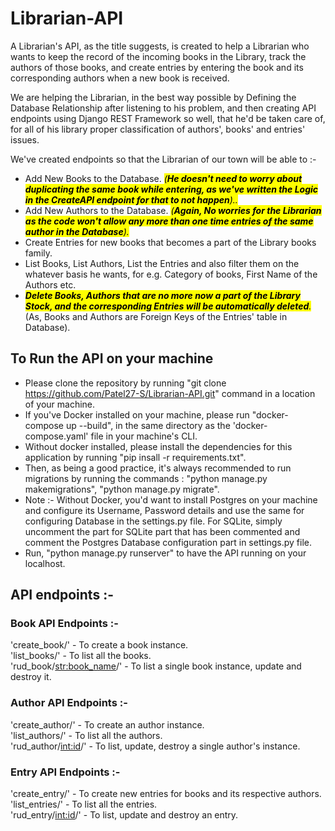 # Librarian-API

A Librarian's API, as the title suggests, is created to help a Librarian who wants to keep the record of the incoming books in the Library, track the authors of those books, and create entries by entering the book and its corresponding authors when a new book is received.

We are helping the Librarian, in the best way possible by Defining the Database Relationship after listening to his problem, and then creating API endpoints using Django REST Framework so well, that he'd be taken care of, for all of his library proper classification of authors', books' and entries' issues.

We've created endpoints so that the Librarian of our town will be able to :-

- Add New Books to the Database. *<mark>(**He doesn't need to worry about duplicating the same book while entering, as we've written the Logic in the CreateAPI endpoint for that to not happen**)..</mark>*
- Add New Authors to the Database. *<mark>(**Again, No worries for the Librarian as the code won't allow any more than one time entries of the same author in the Database**).</mark>*
- Create Entries for new books that becomes a part of the Library books family.
- List Books, List Authors, List the Entries and also filter them on the whatever basis he wants, for e.g. Category of books, First Name of the Authors etc.
- *<mark>**Delete Books, Authors that are no more now a part of the Library Stock, and the corresponding Entries will be automatically deleted**.</mark>* (As, Books and Authors are Foreign Keys of the Entries' table in Database).

## To Run the API on your machine 

- Please clone the repository by running "git clone https://github.com/Patel27-S/Librarian-API.git" command in a location of your machine.
- If you've Docker installed on your machine, please run "docker-compose up --build", in the same directory as the 'docker-compose.yaml' file in your machine's CLI.
- Without docker installed, please install the dependencies for this application by running "pip insall -r requirements.txt".
- Then, as being a good practice, it's always recommended to run migrations by running the commands : "python manage.py makemigrations", "python manage.py migrate".
- Note :- Without Docker, you'd want to install Postgres on your machine and configure its Username, Password details and use the same for configuring Database in the settings.py file. For SQLite, simply uncomment the part for SQLite part that has been commented and comment the Postgres Database configuration part in settings.py file.
- Run, "python manage.py runserver" to have the API running on your localhost.


## API endpoints :-

### Book API Endpoints :-
'create_book/' - To create a book instance. <br>
'list_books/' - To list all the books. <br>
'rud_book/<str:book_name>/' - To list a single book instance, update and destroy it.

### Author API Endpoints :-
'create_author/' - To create an author instance. <br>
'list_authors/' - To list all the authors. <br>
'rud_author/<int:id>/' - To list, update, destroy a single author's instance.

### Entry API Endpoints :-
'create_entry/' - To create new entries for books and its respective authors. <br>
'list_entries/' - To list all the entries. <br>
'rud_entry/<int:id>/' - To list, update and destroy an entry.


